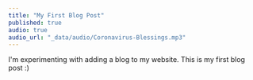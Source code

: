 ```yaml
---
title: "My First Blog Post"
published: true
audio: true
audio_url: "_data/audio/Coronavirus-Blessings.mp3"
---
```


I'm experimenting with adding a blog to my website. This is my first blog post :)
